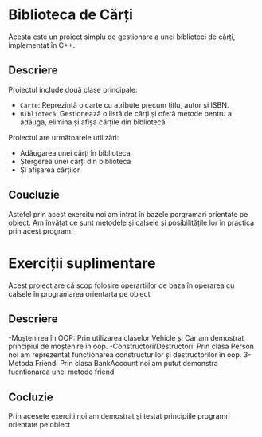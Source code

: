 # Biblioteca de Cărți

Acesta este un proiect simplu de gestionare a unei biblioteci de cărți, implementat în C++.

## Descriere

Proiectul include două clase principale:
- `Carte`: Reprezintă o carte cu atribute precum titlu, autor și ISBN.
- `Bibliotecă`: Gestionează o listă de cărți și oferă metode pentru a adăuga, elimina și afișa cărțile din bibliotecă.

Proiectul are următoarele utilizări:
- Adăugarea unei cărți în biblioteca
- Ștergerea unei cărți din biblioteca
- Și afișarea cărților

## Coucluzie

Astefel prin acest exercitu noi am intrat în bazele porgramari orientate pe obiect. Am învățat ce sunt metodele și calsele și posibilitățile lor în practica prin acest program.



# Exerciții suplimentare

Acest proiect are că scop folosire operartiilor de baza în operarea cu calsele în programarea orientarta pe obiect

## Descriere

-Moștenirea în OOP: 
  Prin utilizarea claselor Vehicle și Car am demostrat principiul de moștenire în oop.
-Constructori/Destructori: 
  Prin clasa Person noi am reprezentat funcționarea constructurilor și destructorilor în oop.
3-Metoda Friend: 
  Prin clasa BankAccount noi am putut demonstra fucntionarea unei metode friend

## Cocluzie 
Prin acesete exerciți noi am demostrat și testat principiile programri orientate pe obiect

